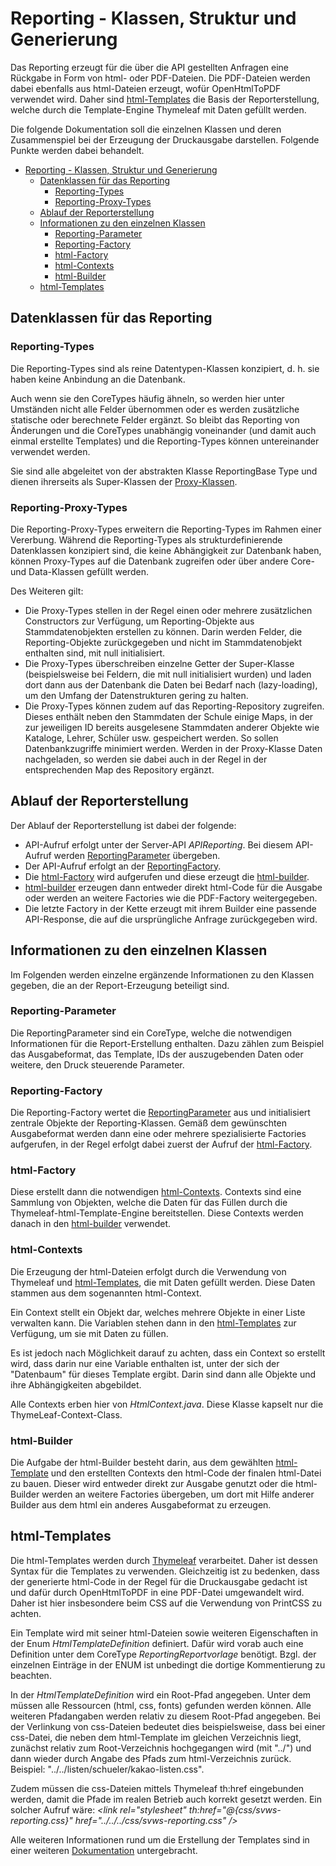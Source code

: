 # Reporting - Klassen, Struktur und Generierung
Das Reporting erzeugt für die über die API gestellten Anfragen eine Rückgabe in Form von html- oder PDF-Dateien. Die PDF-Dateien werden dabei ebenfalls aus html-Dateien erzeugt, wofür OpenHtmlToPDF verwendet wird.
Daher sind [html-Templates](#html-Templates) die Basis der Reporterstellung, welche durch die Template-Engine Thymeleaf mit Daten gefüllt werden.

Die folgende Dokumentation soll die einzelnen Klassen und deren Zusammenspiel bei der Erzeugung der Druckausgabe darstellen. Folgende Punkte werden dabei behandelt.

<!-- TOC -->
* [Reporting - Klassen, Struktur und Generierung](#reporting---klassen-struktur-und-generierung)
  * [Datenklassen für das Reporting](#datenklassen-für-das-reporting)
    * [Reporting-Types](#reporting-types)
    * [Reporting-Proxy-Types](#reporting-proxy-types)
  * [Ablauf der Reporterstellung](#ablauf-der-reporterstellung)
  * [Informationen zu den einzelnen Klassen](#informationen-zu-den-einzelnen-klassen)
    * [Reporting-Parameter](#reporting-parameter)
    * [Reporting-Factory](#reporting-factory)
    * [html-Factory](#html-factory)
    * [html-Contexts](#html-contexts)
    * [html-Builder](#html-builder)
  * [html-Templates](#html-templates)
<!-- TOC -->

## Datenklassen für das Reporting

### Reporting-Types
Die Reporting-Types sind als reine Datentypen-Klassen konzipiert, d. h. sie haben keine Anbindung an die Datenbank.

Auch wenn sie den CoreTypes häufig ähneln, so werden hier unter Umständen nicht alle Felder übernommen oder es werden zusätzliche statische oder berechnete Felder ergänzt. So bleibt das Reporting von Änderungen und die CoreTypes unabhängig voneinander (und damit auch einmal erstellte Templates) und die Reporting-Types können untereinander verwendet werden.

Sie sind alle abgeleitet von der abstrakten Klasse ReportingBase Type und dienen ihrerseits als Super-Klassen der [Proxy-Klassen](#Reporting-Proxy-Types).

### Reporting-Proxy-Types
Die Reporting-Proxy-Types erweitern die Reporting-Types im Rahmen einer Vererbung. Während die Reporting-Types als strukturdefinierende Datenklassen konzipiert sind, die keine Abhängigkeit zur Datenbank haben, können Proxy-Types auf die Datenbank zugreifen oder über andere Core- und Data-Klassen gefüllt werden.

Des Weiteren gilt:

* Die Proxy-Types stellen in der Regel einen oder mehrere zusätzlichen Constructors zur Verfügung, um Reporting-Objekte
  aus Stammdatenobjekten erstellen zu können. Darin werden Felder, die Reporting-Objekte zurückgegeben und nicht im
  Stammdatenobjekt enthalten sind, mit null initialisiert.
* Die Proxy-Types überschreiben einzelne Getter der Super-Klasse (beispielsweise bei Feldern, die mit null initialisiert wurden)
  und laden dort dann aus der Datenbank die Daten bei Bedarf nach (lazy-loading), um den Umfang der Datenstrukturen gering zu
  halten.
* Die Proxy-Types können zudem auf das Reporting-Repository zugreifen. Dieses enthält neben den Stammdaten der Schule einige Maps,
  in der zur jeweiligen ID bereits ausgelesene Stammdaten anderer Objekte wie Kataloge, Lehrer, Schüler usw. gespeichert werden.
  So sollen Datenbankzugriffe minimiert werden. Werden in der Proxy-Klasse Daten nachgeladen, so werden sie dabei auch in der
  Regel in der entsprechenden Map des Repository ergänzt.


## Ablauf der Reporterstellung
Der Ablauf der Reporterstellung ist dabei der folgende:

* API-Aufruf erfolgt unter der Server-API *APIReporting*. Bei diesem API-Aufruf werden [ReportingParameter](#Reporting-Parameter) übergeben.
* Der API-Aufruf erfolgt an der [ReportingFactory](#Reporting-Factory).
* Die [html-Factory](#html-Factory) wird aufgerufen und diese erzeugt die [html-builder](#html-Builder).
* [html-builder](#html-Builder) erzeugen dann entweder direkt html-Code für die Ausgabe oder werden an weitere Factories wie die PDF-Factory weitergegeben.
* Die letzte Factory in der Kette erzeugt mit ihrem Builder eine passende API-Response, die auf die ursprüngliche Anfrage zurückgegeben wird.

## Informationen zu den einzelnen Klassen
Im Folgenden werden einzelne ergänzende Informationen zu den Klassen gegeben, die an der Report-Erzeugung beteiligt sind.

### Reporting-Parameter
Die ReportingParameter sind ein CoreType, welche die notwendigen Informationen für die Report-Erstellung enthalten. Dazu zählen zum Beispiel das Ausgabeformat, das Template, IDs der auszugebenden Daten oder weitere, den Druck steuerende Parameter.

### Reporting-Factory
Die Reporting-Factory wertet die [ReportingParameter](#Reporting-Parameter) aus und initialisiert zentrale Objekte der Reporting-Klassen. Gemäß dem gewünschten Ausgabeformat werden dann eine oder mehrere spezialisierte Factories aufgerufen, in der Regel erfolgt dabei zuerst der Aufruf der [html-Factory](#html-Factory).

### html-Factory
Diese erstellt dann die notwendigen [html-Contexts](#html-Contexts). Contexts sind eine Sammlung von Objekten, welche die Daten für das Füllen durch die Thymeleaf-html-Template-Engine bereitstellen. Diese Contexts werden danach in den [html-builder](html-builder) verwendet.

### html-Contexts
Die Erzeugung der html-Dateien erfolgt durch die Verwendung von Thymeleaf und [html-Templates](#html-Templates), die mit Daten gefüllt werden. Diese Daten stammen aus dem sogenannten html-Context.

Ein Context stellt ein Objekt dar, welches mehrere Objekte in einer Liste verwalten kann. Die Variablen stehen dann in den [html-Templates](#html-Templates) zur Verfügung, um sie mit Daten zu füllen.

Es ist jedoch nach Möglichkeit darauf zu achten, dass ein Context so erstellt wird, dass darin nur eine Variable enthalten ist, unter der sich der "Datenbaum" für dieses Template ergibt. Darin sind dann alle Objekte und ihre Abhängigkeiten abgebildet.

Alle Contexts erben hier von *HtmlContext.java*. Diese Klasse kapselt nur die ThymeLeaf-Context-Class.

### html-Builder
Die Aufgabe der html-Builder besteht darin, aus dem gewählten [html-Template](#html-Templates) und den erstellten Contexts den html-Code der finalen html-Datei zu bauen. Dieser wird entweder direkt zur Ausgabe genutzt oder die html-Builder werden an weitere Factories übergeben, um dort mit Hilfe anderer Builder aus dem html ein anderes Ausgabeformat zu erzeugen.


## html-Templates
Die html-Templates werden durch [Thymeleaf](https://www.thymeleaf.org) verarbeitet. Daher ist dessen Syntax für die Templates zu verwenden. Gleichzeitig ist zu bedenken, dass der generierte html-Code in der Regel für die Druckausgabe gedacht ist und dafür durch OpenHtmlToPDF in eine PDF-Datei umgewandelt wird. Daher ist hier insbesondere beim CSS auf die Verwendung von PrintCSS zu achten.

Ein Template wird mit seiner html-Dateien sowie weiteren Eigenschaften in der Enum *HtmlTemplateDefinition* definiert. Dafür wird vorab auch eine Definition unter dem CoreType *ReportingReportvorlage* benötigt. Bzgl. der einzelnen Einträge in der ENUM ist unbedingt die dortige Kommentierung zu beachten.

In der *HtmlTemplateDefinition* wird ein Root-Pfad angegeben. Unter dem müssen alle Ressourcen (html, css, fonts) gefunden werden können. Alle weiteren Pfadangaben werden relativ zu diesem Root-Pfad angegeben. Bei der Verlinkung von css-Dateien bedeutet dies beispielsweise, dass bei einer css-Datei, die neben dem html-Template im gleichen Verzeichnis liegt, zunächst relativ zum Root-Verzeichnis hochgegangen wird (mit "../") und dann wieder durch Angabe des Pfads zum html-Verzeichnis zurück. Beispiel: "../../listen/schueler/kakao-listen.css".

Zudem müssen die css-Dateien mittels Thymeleaf th:href eingebunden werden, damit die Pfade im realen Betrieb auch korrekt gesetzt werden. Ein solcher Aufruf wäre: *\<link rel="stylesheet" th:href="@{css/svws-reporting.css}" href="../../../css/svws-reporting.css" />*

Alle weiteren Informationen rund um die Erstellung der Templates sind in einer weiteren [Dokumentation](reporting-template-erstellung.md) untergebracht.
